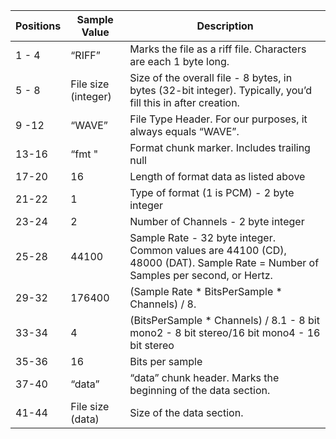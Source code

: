 |Positions|Sample Value|Description
|-------|------|-------------------------------|
|1 - 4	|“RIFF”|	Marks the file as a riff file. Characters are each 1 byte long.|
|5 - 8	|File size (integer)	|Size of the overall file - 8 bytes, in bytes (32-bit integer). Typically, you’d fill this in after creation.|
|9 -12	|“WAVE”|	File Type Header. For our purposes, it always equals “WAVE”.|
|13-16	|“fmt "	|Format chunk marker. Includes trailing null|
|17-20	|16	|Length of format data as listed above|
|21-22	|1	|Type of format (1 is PCM) - 2 byte integer|
|23-24	|2	|Number of Channels - 2 byte integer|
|25-28	|44100|	Sample Rate - 32 byte integer. Common values are 44100 (CD), 48000 (DAT). Sample Rate = Number of Samples per second, or Hertz.|
|29-32	|176400|	(Sample Rate * BitsPerSample * Channels) / 8.|
|33-34	|4	|(BitsPerSample * Channels) / 8.1 - 8 bit mono2 - 8 bit stereo/16 bit mono4 - 16 bit stereo|
|35-36	|16	|Bits per sample|
|37-40	|“data”|	“data” chunk header. Marks the beginning of the data section.|
|41-44	|File size (data)|	Size of the data section.|